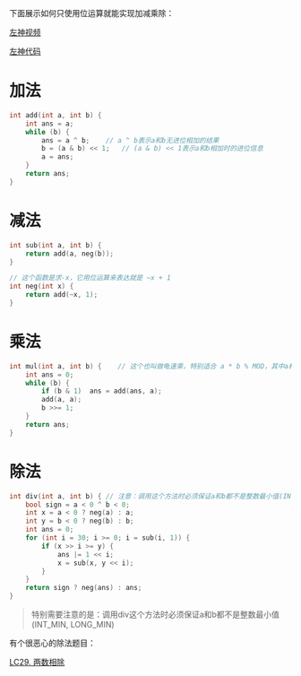 下面展示如何只使用位运算就能实现加减乘除：

[左神视频](https://www.bilibili.com/video/BV1up4y1g7d8/?p=1&vd_source=a9ee82b2045abbbc7362e3575b7181fb)

[左神代码](https://github.com/algorithmzuo/algorithm-journey/blob/main/src/class033/BitOperationAddMinusMultiplyDivide.java)

# 加法
```C++
int add(int a, int b) {
    int ans = a;
    while (b) {
        ans = a ^ b;    // a ^ b表示a和b无进位相加的结果
        b = (a & b) << 1;   // (a & b) << 1表示a和b相加时的进位信息
        a = ans;
    }
    return ans;
}
```

# 减法
```C++
int sub(int a, int b) {
    return add(a, neg(b));
}

// 这个函数是求-x，它用位运算来表达就是 ~x + 1
int neg(int x) {
    return add(~x, 1);
}
```

# 乘法
```C++
int mul(int a, int b) {    // 这个也叫做龟速乘，特别适合 a * b % MOD，其中a和b都是特别大的整数
    int ans = 0;
    while (b) {
        if (b & 1)  ans = add(ans, a);
        add(a, a);
        b >>= 1;
    }
    return ans;
}
```


# 除法
```C++
int div(int a, int b) { // 注意：调用这个方法时必须保证a和b都不是整数最小值(INT_MIN, LONG_MIN)
    bool sign = a < 0 ^ b < 0;
    int x = a < 0 ? neg(a) : a;
    int y = b < 0 ? neg(b) : b;
    int ans = 0;
    for (int i = 30; i >= 0; i = sub(i, 1)) {
        if (x >> i >= y) {
            ans |= 1 << i;
            x = sub(x, y << i);
        }
    }
    return sign ? neg(ans) : ans;
}
```

> 特别需要注意的是：调用div这个方法时必须保证a和b都不是整数最小值(INT_MIN, LONG_MIN)

有个很恶心的除法题目：

[LC29. 两数相除](https://leetcode.cn/problems/divide-two-integers/description/)
